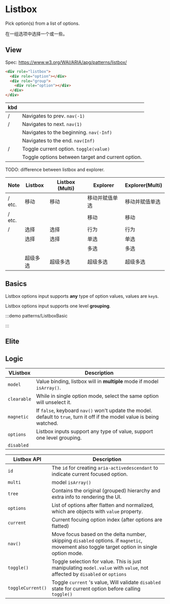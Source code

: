 # Listbox

Pick option(s) from a list of options.

在一组选项中选择一个或一些。

## View

Spec: https://www.w3.org/WAI/ARIA/apg/patterns/listbox/

```html
<div role="listbox">
  <div role="option"></div>
  <div role="group">
    <div role="option"></div>
  </div>
</div>
```

| kbd                                         |                                                   |
| ------------------------------------------- | ------------------------------------------------- |
| <vp-kbd k="up" /> / <vp-kbd k="left" />     | Navigates to prev. `nav(-1)`                      |
| <vp-kbd k="down" /> / <vp-kbd k="right" />  | Navigates to next. `nav(1)`                       |
| <vp-kbd k="Home" />                         | Navigates to the beginning. `nav(-Inf)`           |
| <vp-kbd k="End" />                          | Navigates to the end. `nav(Inf)`                  |
| <vp-kbd k="Space" /> / <vp-kbd k="Enter" /> | Toggle current option. `toggle(value)`            |
| <vp-kbd k="Shift+m0" />                     | Toggle options between target and current option. |


TODO: difference between listbox and explorer.

| Note                                                   | Listbox  | Listbox (Multi) | Explorer       | Explorer(Multi) |
| ------------------------------------------------------ | -------- | --------------- | -------------- | --------------- |
| <vp-kbd k="up" /> / <vp-kbd k="Home" /> etc.           | 移动     | 移动            | 移动并赋值单选 | 移动并赋值单选  |
| <vp-kbd k="Ctrl+up" /> / <vp-kbd k="Ctrl+Home" /> etc. |          |                 | 移动           | 移动            |
| <vp-kbd k="Space" /> / <vp-kbd k="Enter" />            | 选择     | 选择            | 行为           | 行为            |
| <vp-kbd k="m0" />                                      | 选择     | 选择            | 单选           | 单选            |
| <vp-kbd k="Ctrl+m0" />                                 |          |                 | 多选           | 多选            |
| <vp-kbd k="Shift+m0" />                                | 超级多选 | 超级多选        | 超级多选       | 超级多选        |

## Basics

Listbox options input supports **any** type of option values, values are `key`s.

Listbox options input supports one level **grouping**.

:::demo patterns/ListboxBasic

:::

## Elite

## Logic

| VListbox    | Description                                                                                                              |
| ----------- | ------------------------------------------------------------------------------------------------------------------------ |
| `model`     | Value binding, listbox will in **multiple** mode if model `isArray()`.                                                   |
| `clearable` | While in single option mode, select the same option will unselect it.                                                    |
| `magnetic`  | If `false`, keyboard `nav()` won't update the model. default to `true`, turn it off if the model value is being watched. |
| `options`   | Listbox inputs support any type of value, support one level grouping.                                                    |
| `disabled`  |                                                                                                                          |

| Listbox API       | Description                                                                                                                                 |
| ----------------- | ------------------------------------------------------------------------------------------------------------------------------------------- |
| `id`              | The `id` for creating `aria-activedescendant` to indicate current focused option.                                                           |
| `multi`           | model `isArray()`                                                                                                                           |
| `tree`            | Contains the original (grouped) hierarchy and extra info to rendering the UI.                                                               |
| `options`         | List of options after flatten and normalized, which are objects with `value` property.                                                      |
| `current`         | Current focuing option index (after options are flatted)                                                                                    |
| `nav()`           | Move focus based on the delta number, skipping `disabled` options. if `magnetic`, movement also toggle target option in single option mode. |
| `toggle()`        | Toggle selection for value. This is just manipulating `model.value` with `value`, not affected by `disabled` or `options`                   |
| `toggleCurrent()` | Toggle `current` 's value, Will validate `disabled` state for current option before calling `toggle()`                                      |
